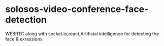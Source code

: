 # solosos-video-conference-face-detection
WEBRTC along with socket.io,react,Artificial intelligence for detecting the face &amp; exressions
